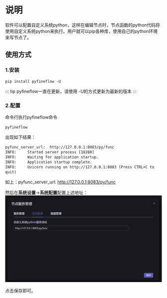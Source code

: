 # 说明

软件可以配置自定义系统python，这样在编辑节点时，节点函数的python代码将使用自定义系统python来执行。用户就可以pip各种库，使用自己的python环境来写节点了。

## 使用方式

### 1.安装

```shell
pip install pyfineflow -U
```

::: tip
pyfineflow一直在更新，请使用 -U的方式更新为最新的版本
:::

### 2.配置

命令行执行pyfineflow命令

```shell
pyfineflow
```

出现如下结果：
```shell
pyfunc_server_url:  http://127.0.0.1:8083/py/func
INFO:     Started server process [18280]
INFO:     Waiting for application startup.
INFO:     Application startup complete.
INFO:     Uvicorn running on http://127.0.0.1:8083 (Press CTRL+C to quit)
```
如上：pyfunc_server_url:  http://127.0.0.1:8083/py/func

然后在**系统设置**->**系统配置**配置上述地址：
![config_sys_py.png](config_sys_py.png)

点击保存即可。